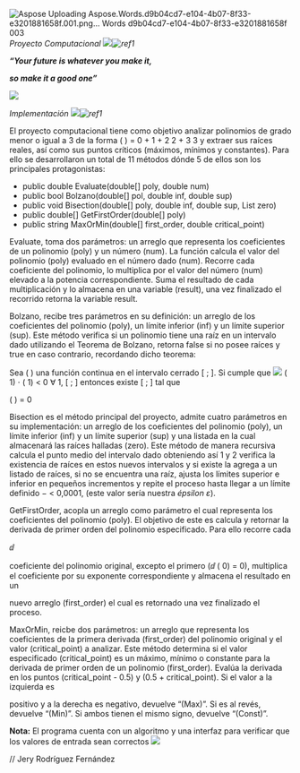![Aspose ![Uploading Aspose.Words.d9b04cd7-e104-4b07-8f33-e3201881658f.001.png…]()
Words d9b04cd7-e104-4b07-8f33-e3201881658f 003](https://github.com/user-attachments/assets/937b03f3-c89c-4b97-b832-b992d16b51f6)
*Proyecto Computacional ![](Aspose.Words.d9b04cd7-e104-4b07-8f33-e3201881658f.001.png)![ref1]*

***“Your future is whatever you make it,***  

***so make it a good one”*** 

![](Aspose.Words.d9b04cd7-e104-4b07-8f33-e3201881658f.003.jpeg)

*Implementación ![](Aspose.Words.d9b04cd7-e104-4b07-8f33-e3201881658f.004.png)![ref1]*

El proyecto computacional tiene como objetivo analizar polinomios de grado menor o igual a 3 de la forma  ( ) = 0 + 1 + 2 2 + 3 3 y extraer sus raíces reales, así como sus puntos críticos (máximos, mínimos y constantes). Para ello se desarrollaron un total de 11 métodos dónde 5 de ellos son los principales protagonistas: 

- public double Evaluate(double[] poly, double num) 
- public bool Bolzano(double[] pol, double inf, double sup)
- public void Bisection(double[] poly, double inf, double sup, List<double> zero)
- public double[] GetFirstOrder(double[] poly)
- public string MaxOrMin(double[] first\_order, double critical\_point)

Evaluate, toma dos parámetros: un arreglo que representa los coeficientes de un polinomio (poly) y un número (num). La función calcula el valor del polinomio (poly) evaluado en el número dado (num). Recorre cada coeficiente del polinomio, lo multiplica por el valor del número (num) elevado a la potencia correspondiente. Suma el resultado de cada multiplicación y lo almacena en una variable (result), una vez finalizado el recorrido retorna la variable result. 

Bolzano,  recibe  tres  parámetros  en  su  definición:  un  arreglo  de  los coeficientes del polinomio (poly), un límite inferior (inf) y un límite superior (sup). Este método verifica si un polinomio tiene una raíz en un intervalo dado utilizando el Teorema de Bolzano, retorna false si no posee raíces y true en caso contrario, recordando dicho teorema: 

Sea  ( ) una función continua en el intervalo cerrado [  ; ]. Si  cumple que ![](Aspose.Words.d9b04cd7-e104-4b07-8f33-e3201881658f.005.png) ( 1) ⋅ ( 1) < 0  ∀ 1, [  ; ]  entonces  existe   [  ; ]  tal  que 

( ) = 0 

Bisection es el método principal del proyecto, admite cuatro parámetros en su implementación: un arreglo de los coeficientes del polinomio (poly), un límite inferior (inf) y un límite superior (sup) y una listada en la cual almacenará las raíces halladas (zero). Este método de manera recursiva calcula el punto medio del intervalo dado obteniendo así  1 y  2 verifica la existencia de raíces en estos nuevos intervalos y si existe la agrega a un listado de raíces, si no se encuentra una raíz, ajusta los límites superior e inferior en pequeños incrementos y repite el proceso hasta llegar a un límite definido  − < 0,0001, (este valor sería nuestra *épsilon ε*).       

GetFirstOrder, acopla un arreglo como parámetro el cual representa los coeficientes del polinomio (poly). El objetivo de este es calcula y retornar la derivada de primer orden del polinomio especificado. Para ello recorre cada 

ⅆ

coeficiente del polinomio original, excepto el primero (ⅆ ( 0) = 0), multiplica el coeficiente por su exponente correspondiente y almacena el resultado en un 

nuevo arreglo (first\_order) el cual es retornado una vez finalizado el proceso. 

MaxOrMin,  reicbe  dos  parámetros:  un  arreglo  que  representa  los coeficientes de la primera derivada (first\_order) del polinomio original y el valor (critical\_point)  a  analizar.  Este  método  determina  si  el  valor  especificado (critical\_point) es un máximo, mínimo o constante para la derivada de primer orden  de  un  polinomio  (first\_order).  Evalúa  la  derivada  en  los  puntos (critical\_point  -  0.5) y (0.5 + critical\_point). Si el valor a la izquierda es 

positivo y a la derecha es negativo, devuelve “(Max)”. Si es al revés, devuelve “(Min)”. Si ambos tienen el mismo signo, devuelve “(Const)”. 

**Nota:** El programa cuenta con un algoritmo y una interfaz para verificar que los valores de entrada sean correctos ![](Aspose.Words.d9b04cd7-e104-4b07-8f33-e3201881658f.006.png)

// Jery Rodríguez Fernández

[ref1]: Aspose.Words.d9b04cd7-e104-4b07-8f33-e3201881658f.002.png
